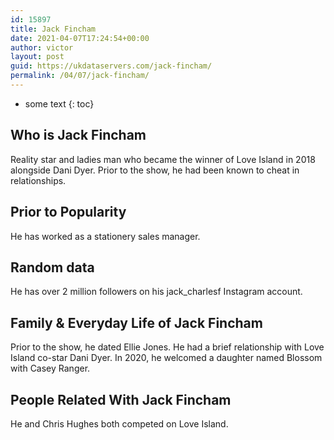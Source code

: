 ```yaml
---
id: 15897
title: Jack Fincham
date: 2021-04-07T17:24:54+00:00
author: victor
layout: post
guid: https://ukdataservers.com/jack-fincham/
permalink: /04/07/jack-fincham/
---
```


* some text
{: toc}


## Who is Jack Fincham



Reality star and ladies man who became the winner of Love Island in 2018 alongside Dani Dyer. Prior to the show, he had been known to cheat in relationships.

                
                
                
## Prior to Popularity



He has worked as a stationery sales manager. 

                
                
                
## Random data



He has over 2 million followers on his jack_charlesf Instagram account. 

                
                
                
## Family & Everyday Life of Jack Fincham



Prior to the show, he dated Ellie Jones. He had a brief relationship with Love Island co-star Dani Dyer. In 2020, he welcomed a daughter named Blossom with Casey Ranger. 

                
                
                
## People Related With Jack Fincham



He and Chris Hughes both competed on Love Island. 

                
              
            
          
          
          